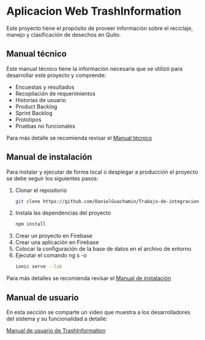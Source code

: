 # Aplicacion Web TrashInformation

Este proyecto tiene el propósito de proveer información sobre el reciclaje, manejo y clasificación de desechos en Quito.

## Manual técnico

Este manual técnico tiene la información necesaria que se utilizó para desarrollar este proyecto y comprende:
- Encuestas y resultados
- Recopilación de requerimientos
- Historias de usuario
- Product Backlog
- Sprint Backlog
- Prototipos
- Pruebas no funcionales

Para más detalle se recomienda revisar el [Manual técnico](https://epnecuador-my.sharepoint.com/:b:/g/personal/guillermo_guachamin_epn_edu_ec/EUksrpgMhsFOmQIJYA-IdeIBc5bz0v5R0vBuB87NOHTU0w?e=pW3paj)

## Manual de instalación

Para instalar y ejecutar de forma local o desplegar a producción el proyecto se debe seguir los siguientes pasos:

1. Clonar el repositorio
   ```sh
   git clone https://github.com/DanielGuachamin/Trabajo-de-integracion-curricular-TrashInformation.git
   ```
2. Instala las dependencias del proyecto
  	```sh
  	npm install 
  	```
 3. Crear un proyecto en Firebase
 4. Crear una aplicación en Firebase
 5. Colocar la configuración de la base de datos en el archivo de entorno
 6. Ejecutar el comando ng s -o
 	```sh
  	ionic serve --lab 
  	```

Para más detalles se recomienda revisar el [Manual de instalación](https://epnecuador-my.sharepoint.com/:b:/g/personal/guillermo_guachamin_epn_edu_ec/EQjwMeZbq1FApfiWDA_-05wBiU1H41sJoR6pf5cWg8WEfA?e=3PugdA)

## Manual de usuario

En esta sección se comparte un video que muestra a los desarrolladores del sistema y su funcionalidad a detalle:

[Manual de usuario de TrashInformation](https://youtu.be/xJ3VRup4Zes)
